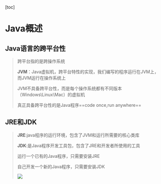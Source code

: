 [toc]

# Java概述

## Java语言的跨平台性

> 跨平台指的是跨操作系统
>
> **JVM**：Java虚拟机，跨平台特性的实现，我们编写的程序运行在JVM上，而JVM运行在操作系统上
>
> JVM不具备跨平台性，而是每个操作系统都有不同版本（Windows\Linux\Mac）的虚拟机
>
> 真正具备跨平台性的是Java程序==code once,run anywhere==

## JRE和JDK

> **JRE**:java程序的运行环境，包含了JVM和运行所需要的核心类库
>
> **JDK**:是Java程序开发工具包，包含了JRE和开发者所使用的工具
>
> 运行一个已有的Java程序，只需要安装JRE
>
> 自己开发一个新的Java程序，只需要安装JDK
>
> ![](https://wwt13-images-1305051431.cos.ap-beijing.myqcloud.com/img/20220130084432.png)


